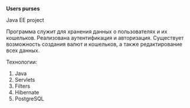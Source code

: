 **Users purses**

Java EE project

Программа служит для хранения данных о пользователях и их кошельков. Реализована аутентификация и авторизация. Существует возможность создания валют и кошельков, а также редактирование всех данных.

Технологии:

1) Java
2) Servlets
3) Filters
4) Hibernate
5) PostgreSQL
